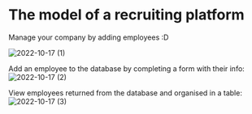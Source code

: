 # The model of a recruiting platform
Manage your company by adding employees :D

![2022-10-17 (1)](https://user-images.githubusercontent.com/91996303/196224180-9171e95e-834c-4b94-80f8-ca1e5ea3a53d.png)

Add an employee to the database by completing a form with their info:
![2022-10-17 (2)](https://user-images.githubusercontent.com/91996303/196224601-55c6a374-3664-4772-84dd-e6067b009d9d.png)

View employees returned from the database and organised in a table:
![2022-10-17 (3)](https://user-images.githubusercontent.com/91996303/196224894-e797a056-0c7b-4d8b-ac88-e4e5c45b7744.png)
